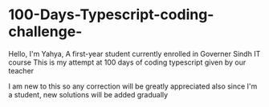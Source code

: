 # 100-Days-Typescript-coding-challenge-

Hello, I'm Yahya, A first-year student currently enrolled in Governer Sindh IT course
      This is my attempt at 100 days of coding typescript given by our teacher 

I am new to this so any correction will be greatly appreciated 
also since I'm a student, new solutions will be added gradually
